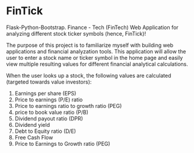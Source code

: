 # FinTick
Flask-Python-Bootstrap. Finance - Tech (FinTech) Web Application for analyzing different stock ticker symbols (hence, FinTick)!

The purpose of this project is to familiarize myself with building web applications and financial analyzation tools.
This application will allow the user to enter a stock name or ticker symbol in the home page and easily view multiple resulting
values for different financial analytical calculations.

When the user looks up a stock, the following values are calculated (targeted towards value investors):

1. Earnings per share (EPS)
2. Price to earnings (P/E) ratio
3. Price to earnings ratio to growth ratio (PEG)
4. price to book value ratio (P/B)
5. Dividend payout ratio (DPR)
6. Dividend yield
7. Debt to Equity ratio (D/E)
8. Free Cash Flow
9. Price to Earnings to Growth ratio (PEG)
